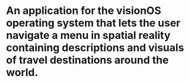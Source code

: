 # An application for the visionOS operating system that lets the user navigate a menu in spatial reality containing descriptions and visuals of travel destinations around the world.
